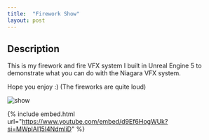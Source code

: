 ```yaml
---
title:  "Firework Show"
layout: post
---
```


## Description

This is my firework and fire VFX system I built in Unreal Engine 5 to demonstrate what you can do with the Niagara VFX system.

Hope you enjoy :)
(The fireworks are quite loud)

![show](https://github.com/OnlyRyNMC/OnlyRyNMC.github.io/assets/147284195/85ae3be9-8c4d-408d-82e2-47fe5080e26f)


{% include embed.html url="https://www.youtube.com/embed/d9Ef6HogWUk?si=MWplAI15l4NdmIiD" %}
